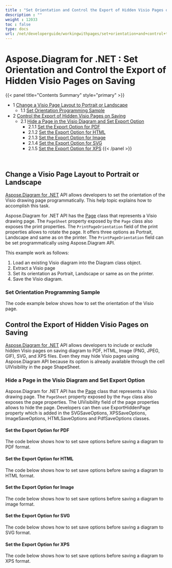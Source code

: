 ```yaml
---
title : "Set Orientation and Control the Export of Hidden Visio Pages on Saving" 
description : "" 
weight : 12033 
toc : false
type: docs
url: /net/developerguide/workingwithpages/set+orientation+and+control+the+export+of+hidden+visio+pages+on+saving/
---
```


# Aspose.Diagram for .NET : Set Orientation and Control the Export of Hidden Visio Pages on Saving


{{< panel title="Contents Summary" style="primary" >}}
*   1 [Change a Visio Page Layout to Portrait or Landscape](#change-a-visio-page-layout-to-portrait-or-landscape)
    *   1.1 [Set Orientation Programming Sample](#set-orientation-programming-sample)
*   2 [Control the Export of Hidden Visio Pages on Saving](#control-the-export-of-hidden-visio-pages-on-saving)
    *   2.1 [Hide a Page in the Visio Diagram and Set Export Option](#hide-a-page-in-the-visio-diagram-and-set-export-option)
        *   2.1.1 [Set the Export Option for PDF](#set-the-export-option-for-pdf)
        *   2.1.2 [Set the Export Option for HTML](#set-the-export-option-for-html)
        *   2.1.3 [Set the Export Option for Image](#set-the-export-option-for-image)
        *   2.1.4 [Set the Export Option for SVG](#set-the-export-option-for-svg)
        *   2.1.5 [Set the Export Option for XPS](#set-the-export-option-for-xps)
{{< /panel >}}
 

 

## Change a Visio Page Layout to Portrait or Landscape

[Aspose.Diagram for .NET](http://www.aspose.com/.net/diagram-component.aspx) API allows developers to set the orientation of the Visio drawing page programmatically. This help topic explains how to accomplish this task.

Aspose.Diagram for .NET API has the [Page](http://www.aspose.com/api/net/diagram/aspose.diagram/page) class that represents a Visio drawing page. The `PageSheet` property exposed by the `Page` class also exposes the print properties. The `PrintPageOrientation` field of the print properties allows to rotate the page. It offers three options as Portrait, Landscape and same as on the printer. The `PrintPageOrientation` field can be set programmatically using Aspose.Diagram API.

This example work as follows:

1.  Load an existing Visio diagram into the Diagram class object.
2.  Extract a Visio page
3.  Set its orientation as Portrait, Landscape or same as on the printer.
4.  Save the Visio diagram.

### Set Orientation Programming Sample

The code example below shows how to set the orientation of the Visio page.

## Control the Export of Hidden Visio Pages on Saving

[Aspose.Diagram for .NET](http://www.aspose.com/.net/diagram-component.aspx) API allows developers to include or exclude hidden Visio pages on saving diagram to PDF, HTML, Image (PNG, JPEG, GIF), SVG, and XPS files. Even they may hide Visio pages using Aspose.Diagram API because its option is already available through the cell UIVisibility in the page ShapeSheet.

### Hide a Page in the Visio Diagram and Set Export Option

Aspose.Diagram for .NET API has the [Page](http://www.aspose.com/api/net/diagram/aspose.diagram/page) class that represents a Visio drawing page. The `PageSheet` property exposed by the `Page` class also exposes the page properties. The UIVisibility field of the page properties allows to hide the page. Developers can then use ExportHiddenPage property which is added in the SVGSaveOptions, XPSSaveOptions, ImageSaveOptions, HTMLSaveOptions and PdfSaveOptions classes.

#### Set the Export Option for PDF

The code below shows how to set save options before saving a diagram to PDF format.

#### Set the Export Option for HTML

The code below shows how to set save options before saving a diagram to HTML format.

#### Set the Export Option for Image

The code below shows how to set save options before saving a diagram to image format.

#### Set the Export Option for SVG

The code below shows how to set save options before saving a diagram to SVG format.

#### Set the Export Option for XPS

The code below shows how to set save options before saving a diagram to XPS format.

